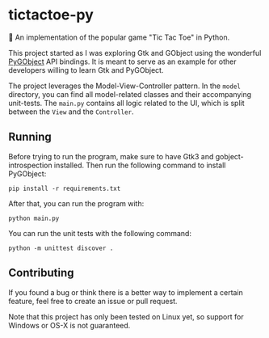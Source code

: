 # tictactoe-py

🐍 An implementation of the popular game "Tic Tac Toe" in Python.

This project started as I was exploring Gtk and GObject using the
wonderful [PyGObject](https://pygobject.readthedocs.io/en/latest/)
API bindings. It is meant to serve as an example for other developers
willing to learn Gtk and PyGObject.

The project leverages the Model-View-Controller pattern. In the `model`
directory, you can find all model-related classes and their accompanying
unit-tests. The `main.py` contains all logic related to the UI, which is
split between the `View` and the `Controller`.

## Running

Before trying to run the program, make sure to have Gtk3 and
gobject-introspection installed. Then run the following command
to install PyGObject:
```
pip install -r requirements.txt
```
After that, you can run the program with:
```
python main.py
```

You can run the unit tests with the following command:
```
python -m unittest discover .
```

## Contributing

If you found a bug or think there is a better way to implement a certain
feature, feel free to create an issue or pull request.

Note that this project has only been tested on Linux yet, so support for
Windows or OS-X is not guaranteed.
